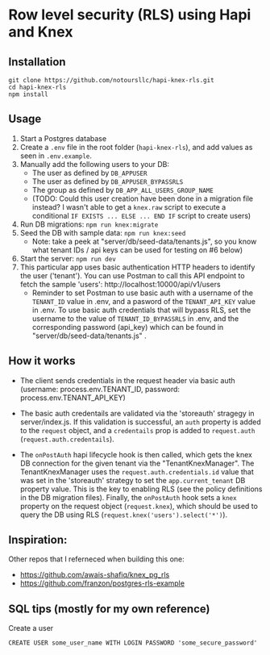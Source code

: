 # Row level security (RLS) using Hapi and Knex


## Installation
```
git clone https://github.com/notoursllc/hapi-knex-rls.git
cd hapi-knex-rls
npm install
```

## Usage
1) Start a Postgres database
2) Create a `.env` file in the root folder (`hapi-knex-rls`), and add values as seen in `.env.example`.
3) Manually add the following users to your DB: 
    * The user as defined by `DB_APPUSER`
    * The user as defined by `DB_APPUSER_BYPASSRLS`
    * The group as defined by `DB_APP_ALL_USERS_GROUP_NAME`
    * (TODO: Could this user creation have been done in a migration file instead? I wasn't able to get a `knex.raw` script to execute a conditional `IF EXISTS ... ELSE ... END IF` script to create users)
3) Run DB migrations: `npm run knex:migrate`
4) Seed the DB with sample data: `npm run knex:seed`
    * Note: take a peek at "server/db/seed-data/tenants.js", so you know what tenant IDs / api keys can be used for testing on #6 below)
5) Start the server: `npm run dev`
6) This particular app uses basic authentication HTTP headers to identify the user ('tenant').  You can use Postman to call this API endpoint to fetch the sample 'users': http://localhost:10000/api/v1/users
    * Reminder to set Postman to use basic auth with a username of the `TENANT_ID` value in .env, and a pasword of the `TENANT_API_KEY` value in .env.  To use basic auth credentials that will bypass RLS, set the username to the value of `TENANT_ID_BYPASSRLS` in .env, and the corresponding password (api_key) which can be found in "server/db/seed-data/tenants.js" .


## How it works
- The client sends credentials in the request header via basic auth (username: process.env.TENANT_ID, password: process.env.TENANT_API_KEY)

- The basic auth credentails are validated via the 'storeauth' stragegy in server/index.js.  If this validation is successful, an `auth` property is added to the `request` object, and a `credentails` prop is added to `request.auth` (`request.auth.credentails`).

- The `onPostAuth` hapi lifecycle hook is then called, which gets the knex DB connection for the given tenant via the "TenantKnexManager".  The TenantKnexManager uses the `request.auth.credentials.id` value that was set in the 'storeauth' strategy to set the `app.current_tenant` DB property value.  This is the key to enabling RLS (see the policy definitions in the DB migration files).  Finally, the `onPostAuth` hook sets a `knex` property on the request object (`request.knex`), which should be used to query the DB using RLS (`request.knex('users').select('*')`).


## Inspiration:
Other repos that I referneced when building this one:
* https://github.com/awais-shafiq/knex_pg_rls
* https://github.com/franzon/postgres-rls-example


## SQL tips (mostly for my own reference)
Create a user
```
CREATE USER some_user_name WITH LOGIN PASSWORD 'some_secure_password'
```